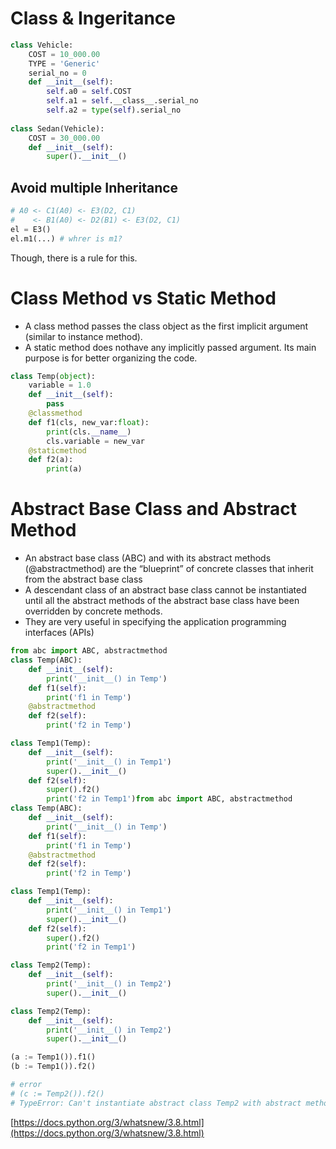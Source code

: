 # Class & Ingeritance
```py
class Vehicle:
    COST = 10_000.00
    TYPE = 'Generic'
    serial_no = 0
    def __init__(self):
        self.a0 = self.COST
        self.a1 = self.__class__.serial_no
        self.a2 = type(self).serial_no
    
class Sedan(Vehicle):
    COST = 30_000.00
    def __init__(self):
        super().__init__()
```
## Avoid multiple Inheritance
```py
# A0 <- C1(A0) <- E3(D2, C1)
#    <- B1(A0) <- D2(B1) <- E3(D2, C1)
el = E3()
el.m1(...) # whrer is m1?
```
Though, there is a rule for this.

# Class Method vs Static Method
* A class method passes the class object as the first implicit argument (similar to instance method). 
* A static method does nothave any implicitly passed argument. Its main purpose is for better organizing the code.
```py
class Temp(object):
    variable = 1.0
    def __init__(self):
        pass
    @classmethod
    def f1(cls, new_var:float):
        print(cls.__name__)
        cls.variable = new_var
    @staticmethod
    def f2(a):
        print(a)
```
# Abstract Base Class and Abstract Method
* An abstract base class (ABC) and with its abstract methods (@abstractmethod) are the “blueprint” of concrete classes that inherit from the abstract base class
* A descendant class of an abstract base class cannot be instantiated until all the abstract methods of the abstract base class have been overridden by concrete methods.
* They are very useful in specifying the application programming interfaces (APIs)
```py
from abc import ABC, abstractmethod
class Temp(ABC):
    def __init__(self):
        print('__init__() in Temp')
    def f1(self):
        print('f1 in Temp')
    @abstractmethod
    def f2(self):
        print('f2 in Temp')

class Temp1(Temp):
    def __init__(self):
        print('__init__() in Temp1')
        super().__init__()
    def f2(self):
        super().f2()
        print('f2 in Temp1')from abc import ABC, abstractmethod
class Temp(ABC):
    def __init__(self):
        print('__init__() in Temp')
    def f1(self):
        print('f1 in Temp')
    @abstractmethod
    def f2(self):
        print('f2 in Temp')

class Temp1(Temp):
    def __init__(self):
        print('__init__() in Temp1')
        super().__init__()
    def f2(self):
        super().f2()
        print('f2 in Temp1')

class Temp2(Temp):
    def __init__(self):
        print('__init__() in Temp2')
        super().__init__()

class Temp2(Temp):
    def __init__(self):
        print('__init__() in Temp2')
        super().__init__()

(a := Temp1()).f1()
(b := Temp1()).f2()

# error
# (c := Temp2()).f2()
# TypeError: Can't instantiate abstract class Temp2 with abstract methods f2
```
[https://docs.python.org/3/whatsnew/3.8.html](https://docs.python.org/3/whatsnew/3.8.html)
